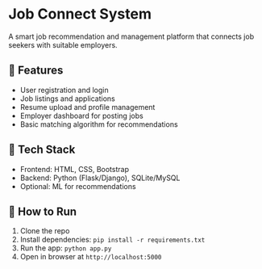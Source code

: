 # Job Connect System

A smart job recommendation and management platform that connects job seekers with suitable employers.

## 🔧 Features
- User registration and login
- Job listings and applications
- Resume upload and profile management
- Employer dashboard for posting jobs
- Basic matching algorithm for recommendations

## 🧰 Tech Stack
- Frontend: HTML, CSS, Bootstrap
- Backend: Python (Flask/Django), SQLite/MySQL
- Optional: ML for recommendations

## 🚀 How to Run
1. Clone the repo
2. Install dependencies: `pip install -r requirements.txt`
3. Run the app: `python app.py`
4. Open in browser at `http://localhost:5000`
